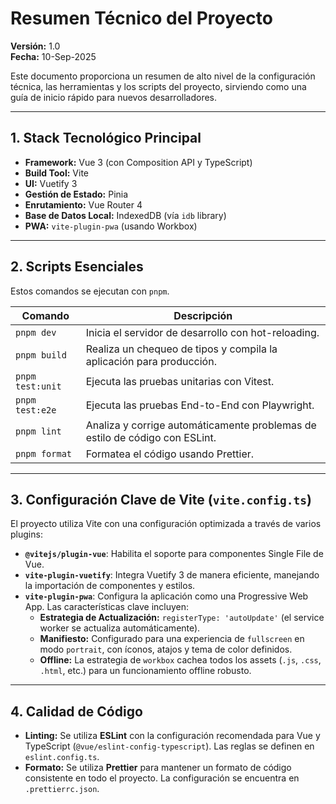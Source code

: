 # Resumen Técnico del Proyecto

**Versión:** 1.0  
**Fecha:** 10-Sep-2025

Este documento proporciona un resumen de alto nivel de la configuración técnica, las herramientas y los scripts del proyecto, sirviendo como una guía de inicio rápido para nuevos desarrolladores.

---

## 1. Stack Tecnológico Principal

- **Framework:** Vue 3 (con Composition API y TypeScript)
- **Build Tool:** Vite
- **UI:** Vuetify 3
- **Gestión de Estado:** Pinia
- **Enrutamiento:** Vue Router 4
- **Base de Datos Local:** IndexedDB (vía `idb` library)
- **PWA:** `vite-plugin-pwa` (usando Workbox)

---

## 2. Scripts Esenciales

Estos comandos se ejecutan con `pnpm`.

| Comando | Descripción |
|---|---|
| `pnpm dev` | Inicia el servidor de desarrollo con hot-reloading. |
| `pnpm build` | Realiza un chequeo de tipos y compila la aplicación para producción. |
| `pnpm test:unit` | Ejecuta las pruebas unitarias con Vitest. |
| `pnpm test:e2e` | Ejecuta las pruebas End-to-End con Playwright. |
| `pnpm lint` | Analiza y corrige automáticamente problemas de estilo de código con ESLint. |
| `pnpm format` | Formatea el código usando Prettier. |

---

## 3. Configuración Clave de Vite (`vite.config.ts`)

El proyecto utiliza Vite con una configuración optimizada a través de varios plugins:

-   **`@vitejs/plugin-vue`**: Habilita el soporte para componentes Single File de Vue.
-   **`vite-plugin-vuetify`**: Integra Vuetify 3 de manera eficiente, manejando la importación de componentes y estilos.
-   **`vite-plugin-pwa`**: Configura la aplicación como una Progressive Web App. Las características clave incluyen:
    -   **Estrategia de Actualización:** `registerType: 'autoUpdate'` (el service worker se actualiza automáticamente).
    -   **Manifiesto:** Configurado para una experiencia de `fullscreen` en modo `portrait`, con íconos, atajos y tema de color definidos.
    -   **Offline:** La estrategia de `workbox` cachea todos los assets (`.js`, `.css`, `.html`, etc.) para un funcionamiento offline robusto.

---

## 4. Calidad de Código

-   **Linting:** Se utiliza **ESLint** con la configuración recomendada para Vue y TypeScript (`@vue/eslint-config-typescript`). Las reglas se definen en `eslint.config.ts`.
-   **Formato:** Se utiliza **Prettier** para mantener un formato de código consistente en todo el proyecto. La configuración se encuentra en `.prettierrc.json`.
